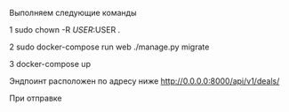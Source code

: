 Выполняем следующие команды

1 sudo chown -R $USER:$USER .

2  sudo docker-compose run web ./manage.py migrate

3  docker-compose up 

Эндпоинт расположен по адресу ниже
http://0.0.0.0:8000/api/v1/deals/

При отправке